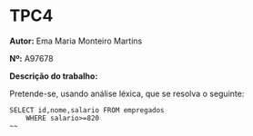 # TPC4

**Autor:** Ema Maria Monteiro Martins

**Nº:** A97678

**Descrição do trabalho:**

Pretende-se, usando análise léxica, que se resolva o seguinte:
~~~
SELECT id,nome,salario FROM empregados
	WHERE salario>=820
~~
